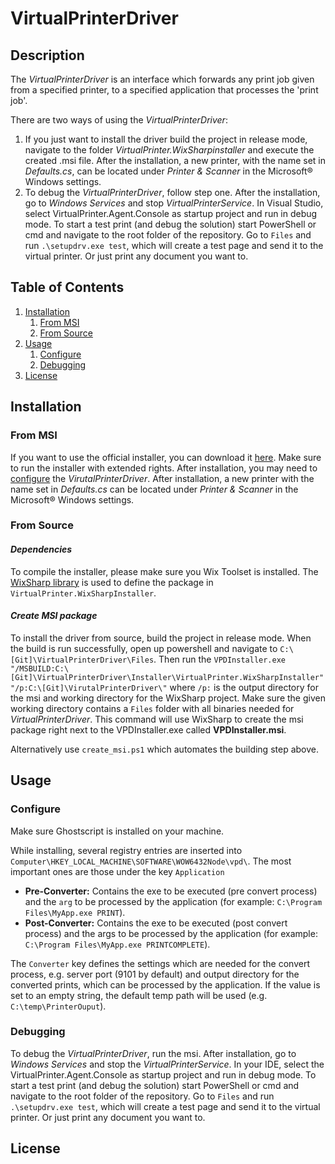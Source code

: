 # VirtualPrinterDriver

## Description

The _VirtualPrinterDriver_ is an interface which forwards any print job given from a specified printer, to a specified application that processes the 'print job'.

There are two ways of using the _VirtualPrinterDriver_:

1. If you just want to install the driver build the project in release mode, navigate to the folder _VirtualPrinter.WixSharpinstaller_ and execute the created .msi file. After the installation, a new printer, with the name set in _Defaults.cs_, can be located under _Printer & Scanner_ in the Microsoft® Windows settings.
2. To debug the _VirtualPrinterDriver_, follow step one. After the installation, go to _Windows Services_ and stop _VirtualPrinterService_. In Visual Studio, select VirtualPrinter.Agent.Console as startup project and run in debug mode. To start a test print (and debug the solution) start PowerShell or cmd and navigate to the root folder of the repository. Go to `Files` and run `.\setupdrv.exe test`, which will create a test page and send it to the virtual printer. Or just print any document you want to.

## Table of Contents

1. [Installation](#installation)
    1. [From MSI](#from-msi)
    2. [From Source](#from-source)
2. [Usage](#usage)
    1. [Configure](#configure)
    2. [Debugging](#debugging)
3. [License](#license)

## Installation

### From MSI

If you want to use the official installer, you can download it [here](https://link). Make sure to run the installer with extended rights. After installation, you may need to [configure](#configure) the _VirutalPrinterDriver_.
After installation, a new printer with the name set in _Defaults.cs_ can be located under _Printer & Scanner_ in the Microsoft® Windows settings.

### From Source

#### **_Dependencies_**

To compile the installer, please make sure you Wix Toolset is installed. The [WixSharp library](https://github.com/oleg-shilo/wixsharp) is used to define the package in `VirtualPrinter.WixSharpInstaller`.

#### **_Create MSI package_**

To install the driver from source, build the project in release mode. When the build is run successfully, open up powershell and navigate to `C:\[Git]\VirtualPrinterDriver\Files`. Then run the `VPDInstaller.exe "/MSBUILD:C:\[Git]\VirtualPrinterDriver\Installer\VirtualPrinter.WixSharpInstaller" "/p:C:\[Git]\VirutalPrinterDriver\"` where `/p:` is the output directory for the msi and working directory for the WixSharp project. Make sure the given working directory contains a `Files` folder with all binaries needed for _VirtualPrinterDriver_. This command will use WixSharp to create the msi package right next to the VPDInstaller.exe called **VPDInstaller.msi**.

Alternatively use `create_msi.ps1` which automates the building step above.

## Usage

### Configure

Make sure Ghostscript is installed on your machine.

While installing, several registry entries are inserted into `Computer\HKEY_LOCAL_MACHINE\SOFTWARE\WOW6432Node\vpd\`. The most important ones are those under the key `Application`
- **Pre-Converter:** Contains the exe to be executed (pre convert process) and the `arg` to be processed by the application (for example: `C:\Program Files\MyApp.exe PRINT`). 
- **Post-Converter:** Contains the exe to be executed (post convert process) and the args to be processed by the application (for example: `C:\Program Files\MyApp.exe PRINTCOMPLETE`).

The `Converter` key defines the settings which are needed for the convert process, e.g. server port (9101 by default) and  output directory for the converted prints, which can be processed by the application. If the value is set to an empty string, the default temp path will be used (e.g. `C:\temp\PrinterOuput`). 
### Debugging

To debug the _VirtualPrinterDriver_, run the msi. After installation, go to _Windows Services_ and stop the _VirtualPrinterService_. In your IDE, select the VirtualPrinter.Agent.Console as startup project and run in debug mode. To start a test print (and debug the solution) start  PowerShell or cmd and navigate to the root folder of the repository. Go to `Files` and run `.\setupdrv.exe test`, which will create a test page and send it to the virtual printer. Or just print any document you want to.

## License